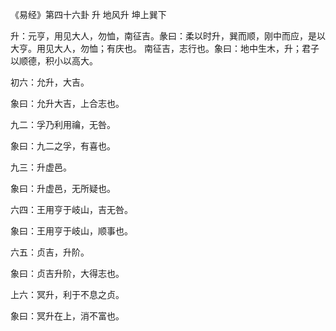 《易经》第四十六卦 升 地风升 坤上巽下

升：元亨，用见大人，勿恤，南征吉。彖曰：柔以时升，巽而顺，刚中而应，是以大亨。用见大人，勿恤；有庆也。 南征吉，志行也。象曰：地中生木，升；君子以顺德，积小以高大。

初六：允升，大吉。

象曰：允升大吉，上合志也。

九二：孚乃利用禴，无咎。

象曰：九二之孚，有喜也。

九三：升虚邑。

象曰：升虚邑，无所疑也。

六四：王用亨于岐山，吉无咎。

象曰：王用亨于岐山，顺事也。

六五：贞吉，升阶。

象曰：贞吉升阶，大得志也。

上六：冥升，利于不息之贞。

象曰：冥升在上，消不富也。

